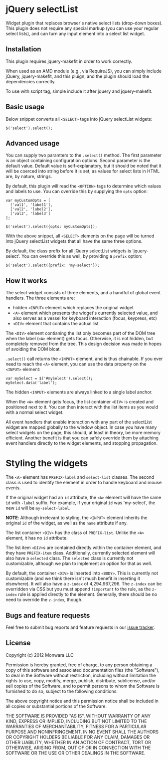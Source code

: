 jQuery selectList
=================

Widget plugin that replaces browser's native select lists (drop-down boxes).
This plugin does not require any special markup (you can use your regular
select lists), and can turn any input element into a select list widget.

Installation
------------

This plugin requires jquery-makefit in order to work correctly.

When used as an AMD module (e.g., via RequireJS), you can simply include
jQuery, jquery-makefit, and this pluign, and the plugin should load the
dependencies correctly.

To use with script tag, simple include it after jquery and jquery-makefit.

Basic usage
-----------

Below snippet converts all `<SELECT>` tags into jQuery selectList widgets:

    $('select').select();

Advanced usage
--------------

You can supply two paramters to the `.select()` method. The first parameter is
an object containing configuration options. Second parameter is the default
value. Default value is self-explanatory, but it should be noted that it will
be coerced into string before it is set, as values for select lists in HTML
are, by nature, strings.

By default, this plugin will read the `<OPTION>` tags to determine which values
and labels to use. You can override this by supplying the `opts` option:

    var myCustomOpts = [
      ['val1', 'label1'],
      ['val2', 'label2'],
      ['val3', 'label3']
    ];

    $('select').select({opts: myCustomOpts});

With the above snippet, all `<SELECT>` elements on the page will be turned into
jQuery selectList widgets that all have the same three options.

By default, the class prefix for all jQuery selectList widgets is
'jquery-select'. You can override this as well, by providing a `prefix` option:

    $('select').select({prefix: 'my-select'});

How it works
------------

The select widget consists of three elements, and a handful of global event
handlers. The three elements are:

 + hidden `<INPUT>` element which replaces the original widget
 + `<A>` element which presents the widget's currently selected value, and
   also serves as a vessel for keyboard interaction (focus, keypress, etc)
 + `<DIV>` element that contains the actual list

The `<DIV>` element contianing the list only becomes part of the DOM tree when
the label (`<A>` element) gets focus. Otherwise, it is not hidden, but
completely removed from the tree. This design decision was made in hopes of
avoiding the DOM bloat.

`.select()` call returns the `<INPUT>` element, and is thus chainable. If you
ever need to reach the `<A>` element, you can use the data property on the
`<INPUT>` element:

    var mySelect = $('#mySelect').select();
    mySelect.data('label');

The hidden `<INPUT>` elements are always linked to a single label anchor.

When the `<A>` element gets focus, the list container `<DIV>` is created and
positioned next to it. You can then interact with the list items as you would
with a normal select widget.

All event handlers that enable interaction with any part of the selectList
widget are mapped globally to the window object. In case you have many select
widgets on the page, this should, at least in theory, be more memory efficient.
Another benefit is that you can safely override them by attaching event
handlers directly to the widget elements, and stopping propagation.

Styling the widgets
===================

The `<A>` element has `PREFIX-label` and `select-list` classes. The second
class is used to identify the element in order to handle keyboard and mouse 
events.

If the original widget had an `id` attribute, the `<A>` element will have the
same `id` with `-label` suffix. For example, if your original `id` was
'my-select', the new `id` will be `my-select-label`.

__NOTE__: Although irrelevant to styling, the `<INPUT>` element inherits the
original `id` of the widget, as well as the `name` attribute if any.

The list container `<DIV>` has the class of `PREFIX-list`. Unlike the `<A>`
element, it has no `id` attribute.

The list item `<DIV>`s are contained directly within the container element, and
they have `PREFIX-item` class. Additionally, currently selected element will
also have a `selected` class. The `selected` class is currently not
customizable, although we plan to implement an option for that as well.

By default, the container `<DIV>` is inserted into `<BODY>`. This is currently
not customizable (and we think there isn't much benefit in inserting it
elsewhere). It will also have a `z-index` of 4,294,967,296. The `z-index` can
be overridden via CSS but you must append `!important` to the rule, as the
`z-index` rule is applied directly to the element. Generally, there should be
no need to override the `z-index`, though.

Bugs and feature requests
-------------------------

Feel free to submit bug reports and feature requests in our 
[issue tracker](https://github.com/Monwara/jquery-selectlist/issues).

License
-------

Copyright (c) 2012 Monwara LLC 

Permission is hereby granted, free of charge, to any person obtaining a copy of
this software and associated documentation files (the "Software"), to deal in
the Software without restriction, including without limitation the rights to
use, copy, modify, merge, publish, distribute, sublicense, and/or sell copies
of the Software, and to permit persons to whom the Software is furnished to do
so, subject to the following conditions:

The above copyright notice and this permission notice shall be included in all
copies or substantial portions of the Software.

THE SOFTWARE IS PROVIDED "AS IS", WITHOUT WARRANTY OF ANY KIND, EXPRESS OR
IMPLIED, INCLUDING BUT NOT LIMITED TO THE WARRANTIES OF MERCHANTABILITY,
FITNESS FOR A PARTICULAR PURPOSE AND NONINFRINGEMENT. IN NO EVENT SHALL THE
AUTHORS OR COPYRIGHT HOLDERS BE LIABLE FOR ANY CLAIM, DAMAGES OR OTHER
LIABILITY, WHETHER IN AN ACTION OF CONTRACT, TORT OR OTHERWISE, ARISING FROM,
OUT OF OR IN CONNECTION WITH THE SOFTWARE OR THE USE OR OTHER DEALINGS IN THE
SOFTWARE.
